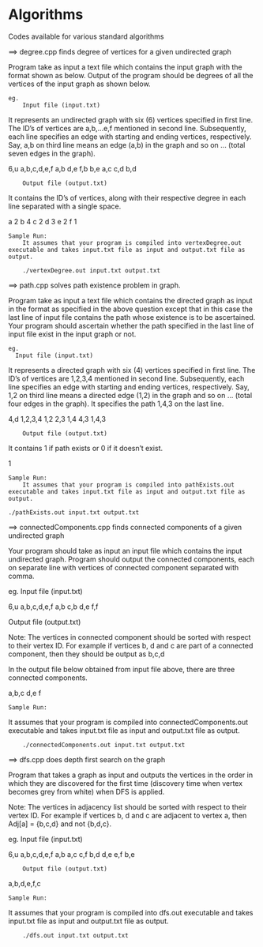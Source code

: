 # Algorithms
Codes available for various standard algorithms

==> degree.cpp finds degree of vertices for a given undirected graph

Program take as input a text file which contains the input graph with the format shown as below. Output of the program should be degrees of all the vertices of the input graph as shown below.
	
	eg.
		Input file (input.txt)

It represents an undirected graph with six (6) vertices specified in first line. The ID’s of vertices are a,b,...e,f mentioned in second line. Subsequently, each line specifies an edge with starting and ending vertices, respectively. Say, a,b on third line means an edge (a,b) in the graph and so on ... (total seven edges in the graph).

6,u
a,b,c,d,e,f
a,b
d,e
f,b
b,e
a,c
c,d
b,d

		Output file (output.txt)

It contains the ID’s of vertices, along with their respective degree in each line separated with a single space. 
			
a 2
b 4
c 2
d 3
e 2
f 1

	Sample Run: 
		It assumes that your program is compiled into vertexDegree.out executable and takes input.txt file as input and output.txt file as output.

		./vertexDegree.out input.txt output.txt	

==> path.cpp solves path existence problem in graph.

Program take as input a text file which contains the directed graph as input in the format as specified in the above question except that in this case the last line of input file contains the path whose existence is to be ascertained. Your program should ascertain whether the path specified in the last line of input file exist in the input graph or not.
	
	eg.
	  Input file (input.txt)

It represents a directed graph with six (4) vertices specified in first line. The ID’s of vertices are 1,2,3,4 mentioned in second line. Subsequently, each line specifies an edge with starting and ending vertices, respectively. Say, 1,2 on third line means a directed edge (1,2) in the graph and so on ... (total four edges in the graph). It specifies the path 1,4,3 on the last line.

4,d
1,2,3,4
1,2
2,3
1,4
4,3
1,4,3

		Output file (output.txt)

It contains 1 if path exists or 0 if it doesn’t exist. 
			
1

	Sample Run: 
		It assumes that your program is compiled into pathExists.out executable and takes input.txt file as input and output.txt file as output.

	./pathExists.out input.txt output.txt	


==> connectedComponents.cpp finds connected components of a given undirected graph

Your program should take as input an input file which contains the input undirected graph. Program should output the connected components, each on separate line with vertices of connected component separated with comma.

eg.
		Input file (input.txt)

6,u
a,b,c,d,e,f
a,b
c,b
d,e
f,f

Output file (output.txt)

Note: The vertices in connected component should be sorted with respect to their vertex ID. For example if vertices b, d and c are part of a connected component, then they should be output as b,c,d

In the output file below obtained from input file above, there are three connected components.
			
a,b,c
d,e
f

	Sample Run: 
It assumes that your program is compiled into connectedComponents.out executable and takes input.txt file as input and output.txt file as output.

		./connectedComponents.out input.txt output.txt

==> dfs.cpp does depth first search on the graph

Program that takes a graph as input and outputs the vertices in the order in which they are discovered for the first time (discovery time when vertex becomes grey from white) when DFS is applied.

Note: The vertices in adjacency list should be sorted with respect to their vertex ID. For example if vertices b, d and c are adjacent to vertex a, then Adj[a] = {b,c,d} and not {b,d,c}.

eg.
		Input file (input.txt)

6,u
a,b,c,d,e,f
a,b
a,c
c,f
b,d
d,e
e,f
b,e

		Output file (output.txt)
				
a,b,d,e,f,c

	Sample Run: 
It assumes that your program is compiled into dfs.out executable and takes input.txt file as input and output.txt file as output.

		./dfs.out input.txt output.txt
